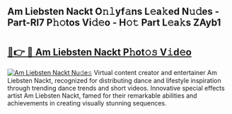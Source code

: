 ## Am Liebsten Nackt O𝚗𝚕yf𝚊ns L𝚎a𝚔ed N𝚞𝚍es - Part-RI7 P𝚑𝚘tos Vi𝚍𝚎o - H𝚘𝚝 Part L𝚎a𝚔s ZAyb1

# <h2><a href="http://kf4snt.oniu.top/?m=Am+Liebsten+Nackt">🔗👉 🔴 Am Liebsten Nackt P𝚑ot𝚘𝚜 V𝚒d𝚎o</a></h2>

[![Am Liebsten Nackt Nu𝚍e𝚜](https://i.imgur.com/0qMVB7G.gif)](http://kf4snt.oniu.top/?m=Am+Liebsten+Nackt)
Virtual content creator and entertainer Am Liebsten Nackt, recognized for distributing dance and lifestyle inspiration through trending dance trends and short videos. Innovative special effects artist Am Liebsten Nackt, famed for their remarkable abilities and achievements in creating visually stunning sequences.  
